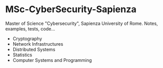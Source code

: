 # MSc-CyberSecurity-Sapienza

Master of Science "Cybersecurity", Sapienza University of Rome.
Notes, examples, tests, code...

- Cryptography
- Network Infrastructures
- Distributed Systems
- Statistics
- Computer Systems and Programming
